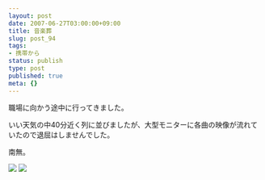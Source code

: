 ```yaml
---
layout: post
date: 2007-06-27T03:00:00+09:00
title: 音楽葬
slug: post_94
tags:
- 携帯から
status: publish
type: post
published: true
meta: {}
---
```

<div class="caption">職場に向かう途中に行ってきました。

いい天気の中40分近く列に並びましたが、大型モニターに各曲の映像が流れていたので退屈はしませんでした。

南無。
</div>
<div class="photo"><img src="http://wo.skr.jp/images/uploads/blog-photo-1182936438.07-0.jpg" />
<img src="http://wo.skr.jp/images/uploads/blog-photo-1182936438.07-1.jpg" /></div>
